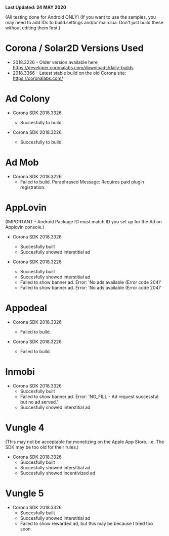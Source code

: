 **Last Updated: 24 MAY 2020**


(All testing done for Android ONLY)
(If you want to use the samples, you may need to add IDs to build.settings and/or main.lua.  Don't just build these without editing them first.)

# Corona / Solar2D Versions Used
- 2018.3226 - Older version available here https://developer.coronalabs.com/downloads/daily-builds
- 2018.3366 - Latest stable build on the old Corona site: https://coronalabs.com/


# Ad Colony
- Corona SDK 2018.3326
  - Succesfully to build.

- Corona SDK 2018.3226
  - Succesfully to build.


# Ad Mob
- Corona SDK 2018.3226
	- Failed to build.  Paraphrased Message: Requires paid plugin registration.


# AppLovin
(IMPORTANT - Android Package ID must match ID you set up for the Ad on Applovin console.)

- Corona SDK 2018.3326
  - Succesfully built
  - Succesfully showed interstitial ad

- Corona SDK 2018.3226
  - Succesfully built
  - Succesfully showed interstitial ad
  - Failed to show banner ad.  Error: 'No ads available (Error code 204)'
  - Failed to show banner ad.  Error: 'No ads available (Error code 204)'


# Appodeal
- Corona SDK 2018.3326
  - Failed to build.


- Corona SDK 2018.3226
  - Failed to build.



# Inmobi
- Corona SDK 2018.3326
  - Succesfully built
  - Failed to show banner ad.  Error: 'NO_FILL - Ad request successful but no ad served.'
  - Succesfully showed interstitial ad


# Vungle 4
(This may not be acceptable for monetizing on the Apple App Store.  i.e. The SDK may be too old for their rules.)
- Corona SDK 2018.3326
  - Succesfully built
  - Succesfully showed interstitial ad
  - Succesfully showed incentivized ad

# Vungle 5
- Corona SDK 2018.3326
  - Succesfully built
  - Succesfully showed interstitial ad
  - Failed to show rewarded ad, but this may be because I tried too soon.


